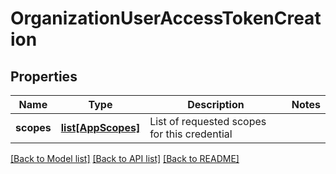 # OrganizationUserAccessTokenCreation

## Properties
Name | Type | Description | Notes
------------ | ------------- | ------------- | -------------
**scopes** | [**list[AppScopes]**](AppScopes.md) | List of requested scopes for this credential | 

[[Back to Model list]](../README.md#documentation-for-models) [[Back to API list]](../README.md#documentation-for-api-endpoints) [[Back to README]](../README.md)


